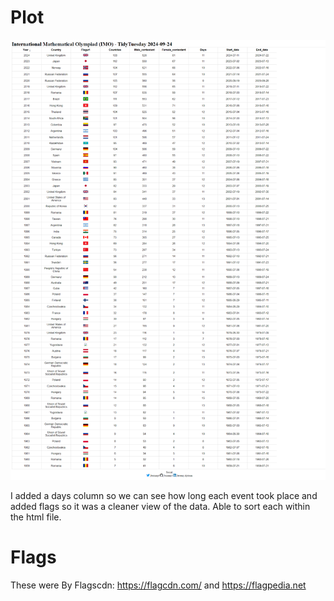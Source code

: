 # Plot 

!["image showing a table of all this tidytuesday](https://github.com/jezzaayt/TidyTuesdays/blob/main/2024/2024-09-24/International%20Mathematical%20Olympiad%20(IMO).png)

I added a days column so we can see how long each event took place and added flags so it was a cleaner view of the data. Able to sort each within the html file.

#  Flags
These were By Flagscdn:
https://flagcdn.com/ and https://flagpedia.net